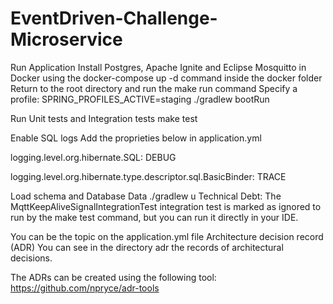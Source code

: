 # EventDriven-Challenge-Microservice

Run Application
Install Postgres, Apache Ignite and Eclipse Mosquitto in Docker using the docker-compose up -d command inside the docker folder
Return to the root directory and run the make run command
Specify a profile: SPRING_PROFILES_ACTIVE=staging ./gradlew bootRun

Run Unit tests and Integration tests
make test

Enable SQL logs
Add the proprieties below in application.yml

logging.level.org.hibernate.SQL: DEBUG

logging.level.org.hibernate.type.descriptor.sql.BasicBinder: TRACE

Load schema and Database Data
./gradlew u
Technical Debt: The MqttKeepAliveSignalIntegrationTest integration test is marked as ignored to run by the make test command, but you can run it directly in your IDE.

You can be the topic on the application.yml file
Architecture decision record (ADR)
You can see in the directory adr the records of architectural decisions.

The ADRs can be created using the following tool: https://github.com/npryce/adr-tools
